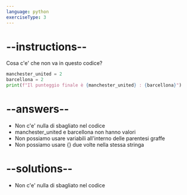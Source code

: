 ```yaml
---
language: python
exerciseType: 3
---
```


# --instructions--

Cosa c'e' che non va in questo codice?
```python
manchester_united = 2
barcellona = 2
print(f"Il punteggio finale è {manchester_united} : {barcellona}")
```

# --answers--

- Non c'e' nulla di sbagliato nel codice
- manchester_united e barcellona non hanno valori
- Non possiamo usare variabili all'interno delle parentesi graffe
- Non possiamo usare {} due volte nella stessa stringa

# --solutions--

- Non c'e' nulla di sbagliato nel codice
